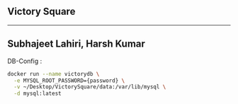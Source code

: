 ## Victory Square

---
Subhajeet Lahiri, Harsh Kumar
---
DB-Config : 

```sh
docker run --name victorydb \
  -e MYSQL_ROOT_PASSWORD={password} \
  -v ~/Desktop/VictorySquare/data:/var/lib/mysql \
  -d mysql:latest
```


